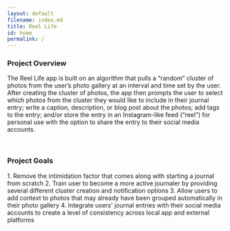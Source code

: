 ```yaml
---
layout: default
filename: index.md
title: Reel Life
id: home
permalink: /
---
```


### Project Overview
The Reel Life app is built on an algorithm that pulls a “random” cluster of photos from the user’s photo gallery at an interval and time set by the user. After creating the cluster of photos, the app then prompts the user to select which photos from the cluster they would like to include in their journal entry; write a caption, description, or blog post about the photos; add tags to the entry; and/or store the entry in an Instagram-like feed (“reel”) for personal use with the option to share the entry to their social media accounts. 

<br/>

### Project Goals
<space><space> 1. Remove the intimidation factor that comes along with starting a journal from scratch <space>
<space><space> 2. Train user to become a more active journaler by providing several different cluster creation and notification options <space>
<space><space> 3. Allow users to add context to photos that may already have been grouped automatically in their photo gallery <space>
<space><space> 4. Integrate users' journal entries with their social media accounts to create a level of consistency across local app and external platforms <space>  


